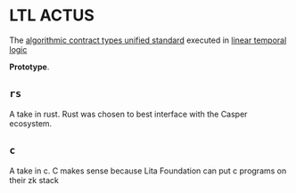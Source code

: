 # LTL ACTUS

The [algorithmic contract types unified standard](https://actusfrf.org) executed in [linear temporal logic](https://en.wikipedia.org/wiki/Linear_temporal_logic)

**Prototype**.

## `rs`

A take in rust. Rust was chosen to best interface with the Casper ecosystem.

## `c`

A take in c. C makes sense because Lita Foundation can put c programs on their zk stack

